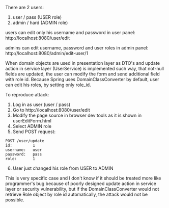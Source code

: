 There are 2 users:
1. user / pass (USER role)
2. admin / hard (ADMIN role)

users can edit only his username and password in user panel: http://localhost:8080/user/edit

admins can edit username, password and user roles in admin panel: http://localhost:8080/admin/edit-user/1

When domain objects are used in presentation layer as DTO's and update action in service layer (UserService) is implemented such way, 
that not-null fields are updated, the user can modify the form and send additional field with role id.
Because Spring uses DomainClassConverter by default, user can edit  his roles, by setting only role_id.

To reproduce attack:
1. Log in as user (user / pass)
2. Go to http://localhost:8080/user/edit
3. Modify the page source in browser dev tools as it is shown in userEditForm.html
4. Select ADMIN role
5. Send POST request:
```
POST /user/update
id:         1
username:   user
password:   pass
role:       1
```
6. User just changed his role from USER to ADMIN

This is very specific case and I don't know if it should be treated more like programmer's bug because of poorly designed update action in service layer or security vulnerability, 
but if the DomainClassConverter would not retrieve Role object by role id automatically, the attack would not be possible.
